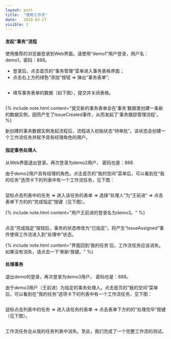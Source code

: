 ```yaml
---
layout: post
title:  "使用工作流"
date:   2018-03-27
visible: 1
---
```


#### 发起“事务”流程

使用推荐的浏览器登录到Web界面。请使用“demo1”用户登录，用户名：demo1，密码：888。

* 登录后，点击首页的“事务管理”菜单进入事务表格界面；
* 点击右上方的绿色“添加”按钮 => 弹出“事务表单”;

<img src="{{'/assets/img/2018-3-27-点击添加事务按键.png' | prepend: site.baseurl }}" alt="">

* 填写事务表单的数据（如下图），提交并关闭表格。

<img src="{{'/assets/img/2018-3-27-点击添加事务按键.png' | prepend: site.baseurl }}" alt="">

{% include note.html content="提交新的事务表单会在‘事务’数据类创建一条新的数据实例，因而产生了IssueCreated事件，从而发起了‘事务跟踪管理流程’。 %}

新创建的事务数据实例发起流程后，流程进入初始状态“待审批”。该状态会创建一个工作流任务并赋予具有经理角色的用户。

#### 指定事务处理人

从Web界面退出登录。再次登录为demo2用户， 密码也是：888.

由于demo2用户具有经理的角色。点击首页的“我的空间”菜单后，可以看到在“我的任务”选项卡下的列表中有一个工作流任务，见下图：

<img src="{{'/assets/img/2018-3-27-审批事务任务.png' | prepend: site.baseurl }}" alt="">

鼠标点击列表中的任务 => 进入该任务的表单 => 选择“处理人”为“王前进” => 点击表单下方的的“完成指定”按键（见下图）。

{% include note.html content="用户王前进的登录名为demo3。" %}

<img src="{{'/assets/img/2018-3-27-完成指定任务.png' | prepend: site.baseurl }}" alt="">

点击“完成指定”按钮后，事务的状态修改为“已指定”。将产生“IssueAssigned”事件使得工作流进入到“处理中”状态。

{% include note.html content="界面回到‘我的任务’后，工作流任务应该消失。如果没有消失，请点击一下‘刷新’按键。" %}

#### 处理事务

退出demo的登录，再次登录为demo3用户， 密码也是：888。

由于demo3用户（王前进）为指定的事务处理人。点击首页的“我的空间”菜单后，可以看到在“我的任务”选项卡下的列表中有一个工作流任务，见下图：

<img src="{{'/assets/img/2018-3-27-处理事务任务.png' | prepend: site.baseurl }}" alt="">

鼠标点击列表中的任务 => 进入该任务的表单 => 点击表单下方的的“处理完毕”按键（见下图）。

<img src="{{'/assets/img/2018-3-27-处理完毕任务.png' | prepend: site.baseurl }}" alt="">

工作流任务会从我的任务列表中消失。至此，我们完成了一个完整工作流的测试。


